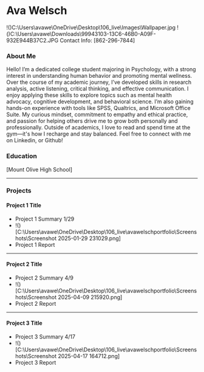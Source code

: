 # Ava Welsch
!()C:\Users\avawe\OneDrive\Desktop\106_live\Images\Wallpaper.jpg
!()C:\Users\avawe\Downloads\99943103-13C6-46B0-A09F-932E944B37C2.JPG
Contact Info: [862-296-7844]
### About Me 
Hello! I’m a dedicated college student majoring in Psychology, with a strong interest in understanding human behavior and promoting mental wellness.
Over the course of my academic journey, I’ve developed skills in research analysis, active listening, critical thinking, and effective communication. I enjoy applying these skills to explore topics such as mental health advocacy, cognitive development, and behavioral science. I’m also gaining hands-on experience with tools like SPSS, Qualtrics, and Microsoft Office Suite.
My curious mindset, commitment to empathy and ethical practice, and passion for helping others drive me to grow both personally and professionally.
Outside of academics, I love to read and spend time at the gym—it's how I recharge and stay balanced.
Feel free to connect with me on Linkedin, or Github!


### Education 
[Mount Olive High School]
***
### Projects

#### Project 1 Title
 - Project 1 Summary 1/29
 - !()[C:\Users\avawe\OneDrive\Desktop\106_live\avawelschportfolio\Screenshots\Screenshot 2025-01-29 231029.png]
 - Project 1 Report
***
#### Project 2 Title
 - Project 2 Summary 4/9
 - !()[C:\Users\avawe\OneDrive\Desktop\106_live\avawelschportfolio\Screenshots\Screenshot 2025-04-09 215920.png]
 - Project 2 Report
***
#### Project 3 Title
 - Project 3 Summary 4/17
 - !()[C:\Users\avawe\OneDrive\Desktop\106_live\avawelschportfolio\Screenshots\Screenshot 2025-04-17 164712.png]
 - Project 3 Report

